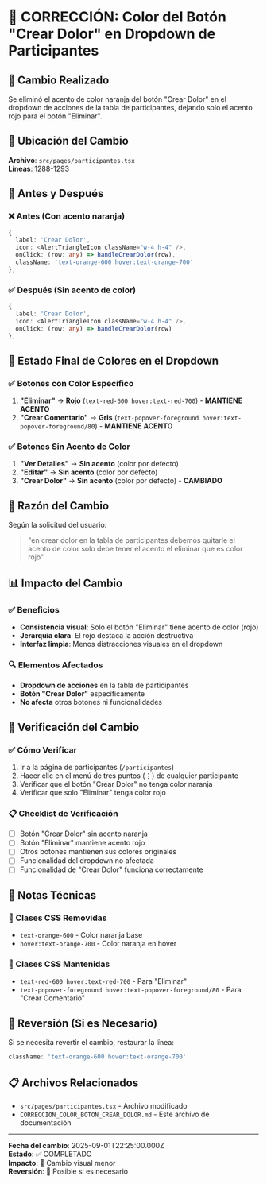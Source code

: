 # 🎨 CORRECCIÓN: Color del Botón "Crear Dolor" en Dropdown de Participantes

## 🎯 Cambio Realizado

Se eliminó el acento de color naranja del botón "Crear Dolor" en el dropdown de acciones de la tabla de participantes, dejando solo el acento rojo para el botón "Eliminar".

## 📍 Ubicación del Cambio

**Archivo**: `src/pages/participantes.tsx`  
**Líneas**: 1288-1293

## 🔄 Antes y Después

### ❌ Antes (Con acento naranja)
```typescript
{
  label: 'Crear Dolor',
  icon: <AlertTriangleIcon className="w-4 h-4" />,
  onClick: (row: any) => handleCrearDolor(row),
  className: 'text-orange-600 hover:text-orange-700'
},
```

### ✅ Después (Sin acento de color)
```typescript
{
  label: 'Crear Dolor',
  icon: <AlertTriangleIcon className="w-4 h-4" />,
  onClick: (row: any) => handleCrearDolor(row)
},
```

## 🎨 Estado Final de Colores en el Dropdown

### ✅ Botones con Color Específico
1. **"Eliminar"** → **Rojo** (`text-red-600 hover:text-red-700`) - **MANTIENE ACENTO**
2. **"Crear Comentario"** → **Gris** (`text-popover-foreground hover:text-popover-foreground/80`) - **MANTIENE ACENTO**

### ✅ Botones Sin Acento de Color
1. **"Ver Detalles"** → **Sin acento** (color por defecto)
2. **"Editar"** → **Sin acento** (color por defecto)
3. **"Crear Dolor"** → **Sin acento** (color por defecto) - **CAMBIADO**

## 🎯 Razón del Cambio

Según la solicitud del usuario:
> "en crear dolor en la tabla de participantes debemos quitarle el acento de color solo debe tener el acento el eliminar que es color rojo"

## 📊 Impacto del Cambio

### ✅ Beneficios
- **Consistencia visual**: Solo el botón "Eliminar" tiene acento de color (rojo)
- **Jerarquía clara**: El rojo destaca la acción destructiva
- **Interfaz limpia**: Menos distracciones visuales en el dropdown

### 🔍 Elementos Afectados
- **Dropdown de acciones** en la tabla de participantes
- **Botón "Crear Dolor"** específicamente
- **No afecta** otros botones ni funcionalidades

## 🚀 Verificación del Cambio

### ✅ Cómo Verificar
1. Ir a la página de participantes (`/participantes`)
2. Hacer clic en el menú de tres puntos (⋮) de cualquier participante
3. Verificar que el botón "Crear Dolor" no tenga color naranja
4. Verificar que solo "Eliminar" tenga color rojo

### 📋 Checklist de Verificación
- [ ] Botón "Crear Dolor" sin acento naranja
- [ ] Botón "Eliminar" mantiene acento rojo
- [ ] Otros botones mantienen sus colores originales
- [ ] Funcionalidad del dropdown no afectada
- [ ] Funcionalidad de "Crear Dolor" funciona correctamente

## 📝 Notas Técnicas

### 🎨 Clases CSS Removidas
- `text-orange-600` - Color naranja base
- `hover:text-orange-700` - Color naranja en hover

### 🎨 Clases CSS Mantenidas
- `text-red-600 hover:text-red-700` - Para "Eliminar"
- `text-popover-foreground hover:text-popover-foreground/80` - Para "Crear Comentario"

## 🔄 Reversión (Si es Necesario)

Si se necesita revertir el cambio, restaurar la línea:

```typescript
className: 'text-orange-600 hover:text-orange-700'
```

## 📋 Archivos Relacionados

- `src/pages/participantes.tsx` - Archivo modificado
- `CORRECCION_COLOR_BOTON_CREAR_DOLOR.md` - Este archivo de documentación

---
**Fecha del cambio**: 2025-09-01T22:25:00.000Z  
**Estado**: ✅ COMPLETADO  
**Impacto**: 🎨 Cambio visual menor  
**Reversión**: 🔄 Posible si es necesario
